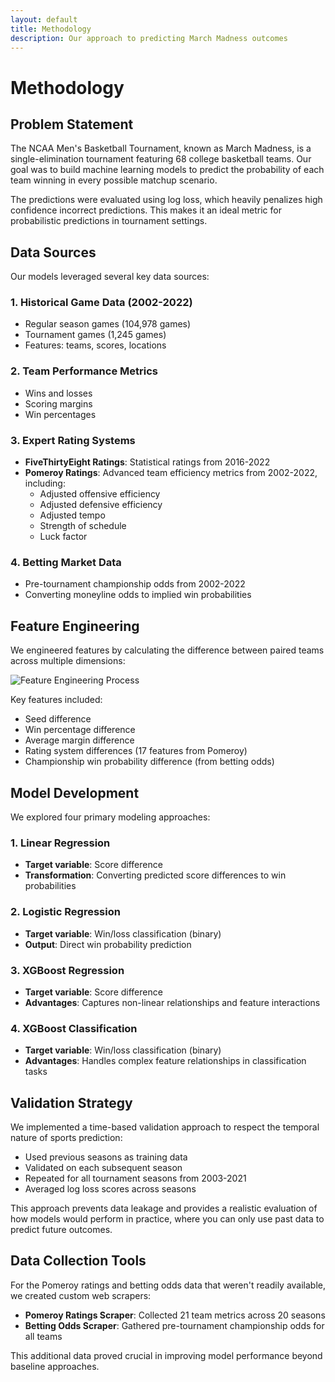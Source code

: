 ```yaml
---
layout: default
title: Methodology
description: Our approach to predicting March Madness outcomes
---
```


# Methodology

## Problem Statement

The NCAA Men's Basketball Tournament, known as March Madness, is a single-elimination tournament featuring 68 college basketball teams. Our goal was to build machine learning models to predict the probability of each team winning in every possible matchup scenario.

The predictions were evaluated using log loss, which heavily penalizes high confidence incorrect predictions. This makes it an ideal metric for probabilistic predictions in tournament settings.

## Data Sources

Our models leveraged several key data sources:

### 1. Historical Game Data (2002-2022)
- Regular season games (104,978 games)
- Tournament games (1,245 games)
- Features: teams, scores, locations

### 2. Team Performance Metrics
- Wins and losses
- Scoring margins
- Win percentages

### 3. Expert Rating Systems
- **FiveThirtyEight Ratings**: Statistical ratings from 2016-2022
- **Pomeroy Ratings**: Advanced team efficiency metrics from 2002-2022, including:
  - Adjusted offensive efficiency
  - Adjusted defensive efficiency
  - Adjusted tempo
  - Strength of schedule
  - Luck factor

### 4. Betting Market Data
- Pre-tournament championship odds from 2002-2022
- Converting moneyline odds to implied win probabilities

## Feature Engineering

We engineered features by calculating the difference between paired teams across multiple dimensions:

![Feature Engineering Process](/march-madness-prediction/assets/feature_importance.png)

Key features included:
- Seed difference
- Win percentage difference
- Average margin difference
- Rating system differences (17 features from Pomeroy)
- Championship win probability difference (from betting odds)

## Model Development

We explored four primary modeling approaches:

### 1. Linear Regression
- **Target variable**: Score difference
- **Transformation**: Converting predicted score differences to win probabilities

### 2. Logistic Regression
- **Target variable**: Win/loss classification (binary)
- **Output**: Direct win probability prediction

### 3. XGBoost Regression
- **Target variable**: Score difference
- **Advantages**: Captures non-linear relationships and feature interactions

### 4. XGBoost Classification
- **Target variable**: Win/loss classification (binary)
- **Advantages**: Handles complex feature relationships in classification tasks

## Validation Strategy

We implemented a time-based validation approach to respect the temporal nature of sports prediction:

- Used previous seasons as training data
- Validated on each subsequent season
- Repeated for all tournament seasons from 2003-2021
- Averaged log loss scores across seasons

This approach prevents data leakage and provides a realistic evaluation of how models would perform in practice, where you can only use past data to predict future outcomes.

## Data Collection Tools

For the Pomeroy ratings and betting odds data that weren't readily available, we created custom web scrapers:

- **Pomeroy Ratings Scraper**: Collected 21 team metrics across 20 seasons
- **Betting Odds Scraper**: Gathered pre-tournament championship odds for all teams

This additional data proved crucial in improving model performance beyond baseline approaches.